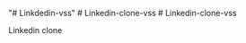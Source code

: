 "# Linkdedin-vss" 
#   L i n k e d i n - c l o n e - vss 
 
 #   L i n k e d i n - c l o n e - vss 

Linkedin clone
 
 
